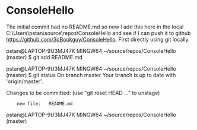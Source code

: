 # ConsoleHello

The initial commit had no README.md so now I add this here in the local C:\Users\pstan\source\repos\ConsoleHello and see if I can push it to github https://github.com/3dBookguy/ConsoleHello.  First directly using git locally.

pstan@LAPTOP-9U3MJ47K MINGW64 ~/source/repos/ConsoleHello (master)
$ git add README.md

pstan@LAPTOP-9U3MJ47K MINGW64 ~/source/repos/ConsoleHello (master)
$ git status
On branch master
Your branch is up to date with 'origin/master'.

Changes to be committed:
  (use "git reset HEAD <file>..." to unstage)

        new file:   README.md


pstan@LAPTOP-9U3MJ47K MINGW64 ~/source/repos/ConsoleHello (master)


